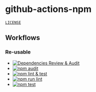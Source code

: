 # github-actions-npm

[`LICENSE`](./LICENSE.md)

## Workflows

### Re-usable

- [![Dependencies Review & Audit](https://github.com/percebus/github-actions-npm/actions/workflows/dependency-review.yml/badge.svg)](https://github.com/percebus/github-actions-npm/actions/workflows/dependency-review.yml)
- [![npm audit](https://github.com/percebus/github-actions-npm/actions/workflows/npm_audit.yml/badge.svg)](https://github.com/percebus/github-actions-npm/actions/workflows/npm_audit.yml)
- [![npm lint & test](https://github.com/percebus/github-actions-npm/actions/workflows/npm_lint_and_test.yml/badge.svg)](https://github.com/percebus/github-actions-npm/actions/workflows/npm_lint_and_test.yml)
- [![npm run lint](https://github.com/percebus/github-actions-npm/actions/workflows/npm_run_lint.yml/badge.svg)](https://github.com/percebus/github-actions-npm/actions/workflows/npm_run_lint.yml)
- [![npm test](https://github.com/percebus/github-actions-npm/actions/workflows/npm_test.yml/badge.svg)](https://github.com/percebus/github-actions-npm/actions/workflows/npm_test.yml)
